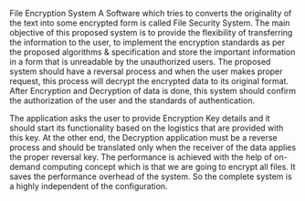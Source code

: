 File Encryption System A Software which tries to converts the originality of the text into some encrypted form is called File Security System. The main objective of this proposed system is to provide the flexibility of transferring the information to the user, to implement the encryption standards as per the proposed algorithms & specification and store the important information in a form that is unreadable by the unauthorized users. The proposed system should have a reversal process and when the user makes proper request, this process will decrypt the encrypted data to its original format. After Encryption and Decryption of data is done, this system should confirm the authorization of the user and the standards of authentication.

The application asks the user to provide Encryption Key details and it should start its functionality based on the logistics that are provided with this key. At the other end, the Decryption application must be a reverse process and should be translated only when the receiver of the data applies the proper reversal key.
The performance is achieved with the help of on-demand computing concept which is that we are going to encrypt all files. It saves the performance overhead of the system. So the complete system is a highly independent of the configuration.
